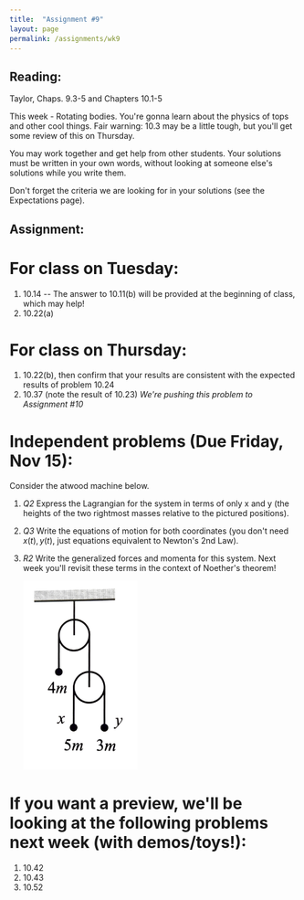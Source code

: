 ```yaml
---
title:  "Assignment #9"
layout: page
permalink: /assignments/wk9
---
```


## Reading:  
Taylor, Chaps. 9.3-5 and Chapters 10.1-5

This week - Rotating bodies. You're gonna learn about the physics of tops and other cool things. Fair warning: 10.3 may be a little tough, but you'll get some review of this on Thursday.

You may work together and get help from other students. Your solutions must be written in your own words, without looking at someone else's solutions while you write them.

Don't forget the criteria we are looking for in your solutions (see the Expectations page).

## Assignment:

# For class on Tuesday:
1. 10.14 -- The answer to 10.11(b) will be provided at the beginning of class, which may help!
2. 10.22(a)

# For class on Thursday:

1. 10.22(b), then confirm that your results are consistent with the expected results of problem 10.24
2. 10.37 (note the result of 10.23) *We're pushing this problem to Assignment #10*
   

# Independent problems (Due Friday, Nov 15):
Consider the atwood machine below.
1. *Q2* Express the Lagrangian for the system in terms of only x and y (the heights of the two rightmost masses relative to the pictured positions).
2. *Q3* Write the equations of motion for both coordinates (you don't need $x(t),y(t)$, just equations equivalent to Newton's 2nd Law).
3. *R2* Write the generalized forces and momenta for this system. Next week you'll revisit these terms in the context of Noether's theorem!

   <img src="Thatwood.jpg" alt="Thatwood machine" width="200"/>

# If you want a preview, we'll be looking at the following problems next week (with demos/toys!):

1. 10.42
2. 10.43
3. 10.52
